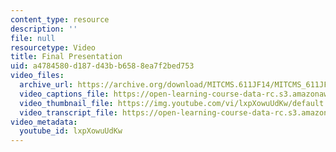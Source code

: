 ```yaml
---
content_type: resource
description: ''
file: null
resourcetype: Video
title: Final Presentation
uid: a4784580-d187-d43b-b658-8ea7f2bed753
video_files:
  archive_url: https://archive.org/download/MITCMS.611JF14/MITCMS_611JF14_HelloWaves_300k.mp4
  video_captions_file: https://open-learning-course-data-rc.s3.amazonaws.com/cms-611j-creating-video-games-fall-2014/1c7876a783735a85a0503184cef7b79a_lxpXowuUdKw.vtt
  video_thumbnail_file: https://img.youtube.com/vi/lxpXowuUdKw/default.jpg
  video_transcript_file: https://open-learning-course-data-rc.s3.amazonaws.com/cms-611j-creating-video-games-fall-2014/6ebea59443d93ef8c870239a3c59cf28_lxpXowuUdKw.pdf
video_metadata:
  youtube_id: lxpXowuUdKw
---
```

